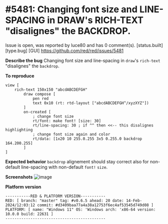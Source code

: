 
#5481: Changing font size and LINE-SPACING in DRAW's RICH-TEXT "disalignes" the BACKDROP.
================================================================================
Issue is open, was reported by luce80 and has 0 comment(s).
[status.built] [type.bug] [GUI]
<https://github.com/red/red/issues/5481>

**Describe the bug**
Changing font size and line-spacing in `draw`'s `rich-text` "disalignes" the `backdrop`.

**To reproduce**
```
view [
	rich-text 150x150 "abcdABCDEFGH"
		draw compose [
			pen red
			text 0x10 (rt: rtd-layout ["abcdABCDEFGH^/xyzXYZ"])
		]
		on-created [
			; change font size
			rt/font: make font! [size: 30]
			rt/line-spacing: 30 ; if ^^ then <<-- this disalignes highlighting
			; change font size again and color
			rt/data: [1x20 10 255.0.255 3x5 0.255.0 backdrop 164.200.255]
		]
]
```

**Expected behavior**
`backdrop` alignement should stay correct also for non-default line-spacing with non-default `font!` `size`.

**Screenshots**
![image](https://github.com/red/red/assets/17967405/60dfe70f-de83-4700-b997-2ed94b27632a)

**Platform version**
```
-----------RED & PLATFORM VERSION----------- 
RED: [ branch: "master" tag: #v0.6.5 ahead: 20 date: 14-Feb-2024/12:03:12 commit: #d3409baa77a4a38a12753f6ec4af53545d749d08 ]
PLATFORM: [ name: "Windows 11" OS: 'Windows arch: 'x86-64 version: 10.0.0 build: 22631 ]
--------------------------------------------
```



